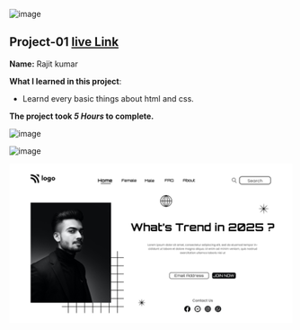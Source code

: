 ![image](https://img.shields.io/badge/project-1-red)

## Project-01  [live Link]([https://project-1.netlify.app/](https://html-live-project-1.netlify.app))

**Name:** Rajit kumar

**What I learned in this project**:

  - Learnd every basic things about html and css.


**The project took ***5 Hours*** to complete.** 

![image](https://img.shields.io/badge/INeuron-LearnCodeOnline-brightgreen)

![image](https://img.shields.io/badge/Full%20stack%20JS%20bootcamp-Hitesh%20Chaudhary-lightgrey)

![image](https://github.com/Rajit909/Html-project-1/blob/main/live-class-project-01/1.png)
